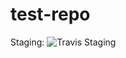 # test-repo
Staging: ![Travis Staging](https://travis-ci.org/jaketreacher/test-repo.svg?branch=master)